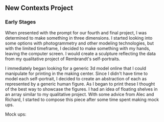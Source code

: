 ## New Contexts Project

### Early Stages

When presented with the prompt for our fourth and final project, I was determined to make something in three dimensions. I started looking into some options with photogrammetry and other modeling technologies, but with the limited timeframe, I decided to make something with my hands, leaving the computer screen. I would create a sculpture reflecting the data from my qualitative project of Rembrandt's self-portraits.

I immediately began looking for a generic 3d model online that I could manipulate for printing in the making center. Since I didn't have time to model each self-portrait, I decided to create an abstraction of each as represented by a generic human figure. As I began to print these I thought of the best way to showcase the figures. I had an idea of floating shelves in an array similar to my qualitative project. With some advice from Alec and Richard, I started to compose this piece after some time spent making mock ups.

Mock ups:

